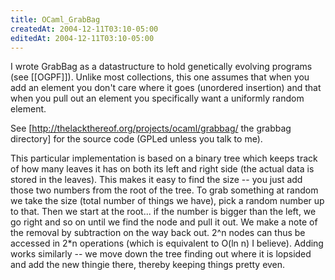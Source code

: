 ```yaml
---
title: OCaml_GrabBag
createdAt: 2004-12-11T03:10-05:00
editedAt: 2004-12-11T03:10-05:00
---
```


I wrote GrabBag as a datastructure to hold genetically evolving programs (see [[OGPF]]). Unlike most collections, this one assumes that when you add an element you don't care where it goes (unordered insertion) and that when you pull out an element you specifically want a uniformly random element.

See [http://thelackthereof.org/projects/ocaml/grabbag/ the grabbag directory] for the source code (GPLed unless you talk to me).

This particular implementation is based on a binary tree which keeps track
of how many leaves it has on both its left and right side (the actual data is stored in the leaves). This makes it
easy to find the size -- you just add those two numbers from the root of the
tree. To grab something at random we take the size (total number of things
we have), pick a random number up to that. Then we start at the root... if
the number is bigger than the left, we go right and so on until we find the
node and pull it out. We make a note of the removal by subtraction on the
way back out. 2^n nodes can thus be accessed in 2*n operations (which is equivalent to O(ln n) I believe). Adding works
similarly -- we move down the tree finding out where it is lopsided and add
the new thingie there, thereby keeping things pretty even.


